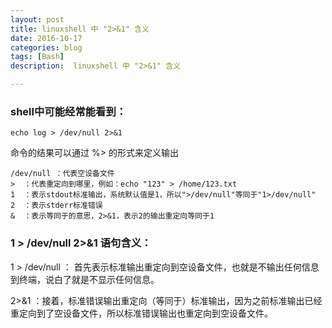 ```yaml
---
layout: post
title: linuxshell 中 "2>&1" 含义
date: 2016-10-17
categories: blog
tags: [Bash]
description:  linuxshell 中 "2>&1" 含义

---
```


### shell中可能经常能看到：

`echo log > /dev/null 2>&1`

命令的结果可以通过 %> 的形式来定义输出

    /dev/null ：代表空设备文件
    >  ：代表重定向到哪里，例如：echo "123" > /home/123.txt
    1  ：表示stdout标准输出，系统默认值是1，所以">/dev/null"等同于"1>/dev/null"
    2  ：表示stderr标准错误
    &  ：表示等同于的意思，2>&1，表示2的输出重定向等同于1

### 1 > /dev/null 2>&1 语句含义：

1 > /dev/null ： 首先表示标准输出重定向到空设备文件，也就是不输出任何信息到终端，说白了就是不显示任何信息。

2>&1 ：接着，标准错误输出重定向（等同于）标准输出，因为之前标准输出已经重定向到了空设备文件，所以标准错误输出也重定向到空设备文件。
